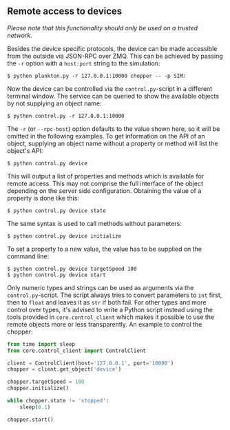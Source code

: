 ## Remote access to devices

*Please note that this functionality should only be used on a trusted network.*

Besides the device specific protocols, the device can be made accessible from the outside via JSON-RPC over ZMQ. This can be achieved by passing the `-r` option with a `host:port` string to the simulation:

```
$ python plankton.py -r 127.0.0.1:10000 chopper -- -p SIM:
```

Now the device can be controlled via the `control.py`-script in a different terminal window. The service can be queried to show the available objects by not supplying an object name:

```
$ python control.py -r 127.0.0.1:10000
```

The `-r` (or `--rpc-host`) option defaults to the value shown here, so it will be omitted in the following examples. To get information on the API of an object, supplying an object name without a property or method will list the object's API:

```
$ python control.py device
```

This will output a list of properties and methods which is available for remote access. This may not comprise the full interface of the object depending on the server side configuration. Obtaining the value of a property is done like this:

```
$ python control.py device state
```

The same syntax is used to call methods without parameters:

```
$ python control.py device initialize
```

To set a property to a new value, the value has to be supplied on the command line:

```
$ python control.py device targetSpeed 100
$ python control.py device start
```

Only numeric types and strings can be used as arguments via the `control.py`-script. The script always tries to convert parameters to `int` first, then to `float` and leaves it as `str` if both fail. For other types and more control over types, it's advised to write a Python script instead using the tools provided in `core.control_client` which makes it possible to use the remote objects more or less transparently. An example to control the chopper:

```python
from time import sleep
from core.control_client import ControlClient

client = ControlClient(host='127.0.0.1', port='10000')
chopper = client.get_object('device')

chopper.targetSpeed = 100
chopper.initialize()

while chopper.state != 'stopped':
    sleep(0.1)

chopper.start()
```

